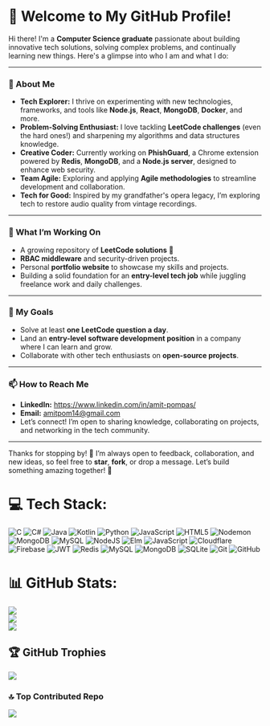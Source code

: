 # 👋 Welcome to My GitHub Profile!

Hi there! I'm a **Computer Science graduate** passionate about building innovative tech solutions, solving complex problems, and continually learning new things. Here's a glimpse into who I am and what I do:

---

### 🚀 About Me  
- **Tech Explorer:** I thrive on experimenting with new technologies, frameworks, and tools like **Node.js**, **React**, **MongoDB**, **Docker**, and more.  
- **Problem-Solving Enthusiast:** I love tackling **LeetCode challenges** (even the hard ones!) and sharpening my algorithms and data structures knowledge.  
- **Creative Coder:** Currently working on **PhishGuard**, a Chrome extension powered by **Redis**, **MongoDB**, and a **Node.js server**, designed to enhance web security.  
- **Team Agile:** Exploring and applying **Agile methodologies** to streamline development and collaboration.  
- **Tech for Good:** Inspired by my grandfather's opera legacy, I’m exploring tech to restore audio quality from vintage recordings.

---

### 🧩 What I’m Working On  
- A growing repository of **LeetCode solutions** 🧠  
- **RBAC middleware** and security-driven projects.  
- Personal **portfolio website** to showcase my skills and projects.  
- Building a solid foundation for an **entry-level tech job** while juggling freelance work and daily challenges.  

---

### 🎯 My Goals  
- Solve at least **one LeetCode question a day**.  
- Land an **entry-level software development position** in a company where I can learn and grow.  
- Collaborate with other tech enthusiasts on **open-source projects**.  

---

### 📫 How to Reach Me  
- **LinkedIn:** https://www.linkedin.com/in/amit-pompas/
- **Email:** amitpom14@gmail.com
- Let’s connect! I’m open to sharing knowledge, collaborating on projects, and networking in the tech community.  

---


Thanks for stopping by! 🎉 I’m always open to feedback, collaboration, and new ideas, so feel free to **star**, **fork**, or drop a message. Let’s build something amazing together! 🚀  


# 💻 Tech Stack:
![C](https://img.shields.io/badge/c-%2300599C.svg?style=for-the-badge&logo=c&logoColor=white) ![C#](https://img.shields.io/badge/c%23-%23239120.svg?style=for-the-badge&logo=csharp&logoColor=white) ![Java](https://img.shields.io/badge/java-%23ED8B00.svg?style=for-the-badge&logo=openjdk&logoColor=white) ![Kotlin](https://img.shields.io/badge/kotlin-%237F52FF.svg?style=for-the-badge&logo=kotlin&logoColor=white) ![Python](https://img.shields.io/badge/python-3670A0?style=for-the-badge&logo=python&logoColor=ffdd54) ![JavaScript](https://img.shields.io/badge/javascript-%23323330.svg?style=for-the-badge&logo=javascript&logoColor=%23F7DF1E) ![HTML5](https://img.shields.io/badge/html5-%23E34F26.svg?style=for-the-badge&logo=html5&logoColor=white) ![Nodemon](https://img.shields.io/badge/NODEMON-%23323330.svg?style=for-the-badge&logo=nodemon&logoColor=%BBDEAD) ![MongoDB](https://img.shields.io/badge/MongoDB-%234ea94b.svg?style=for-the-badge&logo=mongodb&logoColor=white) ![MySQL](https://img.shields.io/badge/mysql-4479A1.svg?style=for-the-badge&logo=mysql&logoColor=white) ![NodeJS](https://img.shields.io/badge/node.js-6DA55F?style=for-the-badge&logo=node.js&logoColor=white) ![Elm](https://img.shields.io/badge/Elm-60B5CC?style=for-the-badge&logo=elm&logoColor=white) ![JavaScript](https://img.shields.io/badge/javascript-%23323330.svg?style=for-the-badge&logo=javascript&logoColor=%23F7DF1E) ![Cloudflare](https://img.shields.io/badge/Cloudflare-F38020?style=for-the-badge&logo=Cloudflare&logoColor=white) ![Firebase](https://img.shields.io/badge/firebase-%23039BE5.svg?style=for-the-badge&logo=firebase) ![JWT](https://img.shields.io/badge/JWT-black?style=for-the-badge&logo=JSON%20web%20tokens) ![Redis](https://img.shields.io/badge/redis-%23DD0031.svg?style=for-the-badge&logo=redis&logoColor=white) ![MySQL](https://img.shields.io/badge/mysql-4479A1.svg?style=for-the-badge&logo=mysql&logoColor=white) ![MongoDB](https://img.shields.io/badge/MongoDB-%234ea94b.svg?style=for-the-badge&logo=mongodb&logoColor=white) ![SQLite](https://img.shields.io/badge/sqlite-%2307405e.svg?style=for-the-badge&logo=sqlite&logoColor=white) ![Git](https://img.shields.io/badge/git-%23F05033.svg?style=for-the-badge&logo=git&logoColor=white) ![GitHub](https://img.shields.io/badge/github-%23121011.svg?style=for-the-badge&logo=github&logoColor=white)
# 📊 GitHub Stats:
![](https://github-readme-stats.vercel.app/api?username=pompas-code&theme=radical&hide_border=false&include_all_commits=false&count_private=false)<br/>
![](https://github-readme-streak-stats.herokuapp.com/?user=pompas-code&theme=radical&hide_border=false)<br/>
![](https://github-readme-stats.vercel.app/api/top-langs/?username=pompas-code&theme=radical&hide_border=false&include_all_commits=false&count_private=false&layout=compact)

## 🏆 GitHub Trophies
![](https://github-profile-trophy.vercel.app/?username=pompas-code&theme=tokyonight&no-frame=false&no-bg=false&margin-w=4)

### 🔝 Top Contributed Repo
![](https://github-contributor-stats.vercel.app/api?username=pompas-code&limit=5&theme=dark&combine_all_yearly_contributions=true)

<!-- Proudly created with GPRM ( https://gprm.itsvg.in ) -->
